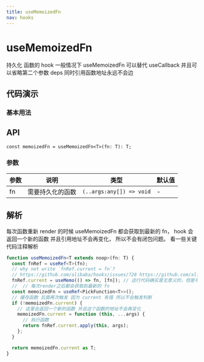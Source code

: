 ```yaml
---
title: useMemoizedFn
nav: hooks
---
```


# useMemoizedFn

持久化 函数的 hook 一般情况下 useMemoizedFn 可以替代 useCallback 并且可以省略第二个参数 deps 同时引用函数地址永远不会边

## 代码演示

### 基本用法

<code src="./demo/demo1.tsx"></code>

## API

`const memoizedFn = useMemoizedFn<T>(fn: T): T;`

### 参数

| 参数 | 说明             | 类型                     | 默认值 |
| ---- | ---------------- | ------------------------ | ------ |
| fn   | 需要持久化的函数 | `(..args:any[]) => void` | -      |

## 解析

每次函数重新 render 的时候 useMemoizedFn 都会获取到最新的 fn，
hook 会返回一个新的函数 并且引用地址不会再变化，
所以不会有闭包问题。
看一些关键代码注释解析

```ts
function useMemoizedFn<T extends noop>(fn: T) {
  const fnRef = useRef<T>(fn);
  // why not write `fnRef.current = fn`?
  // https://github.com/alibaba/hooks/issues/728 https://github.com/alibaba/hooks/issues/1347
  fnRef.current = useMemo(() => fn, [fn]); // 这行代码确实是无意义的，但是可以避免在 devtool 模式下的异常行为。 也可以直接使用 fnRef.current = fn
  //  // 每次render之后都会获取到最新的 fn
  const memoizedFn = useRef<PickFunction<T>>();
  // 缓存函数 后面再次触发 因为 current 有值 所以不会触发判断
  if (!memoizedFn.current) {
    // 这里会返回一个新的函数 并且这个函数的地址不会再变化
    memoizedFn.current = function (this, ...args) {
      // 执行函数
      return fnRef.current.apply(this, args);
    };
  }

  return memoizedFn.current as T;
}
```

